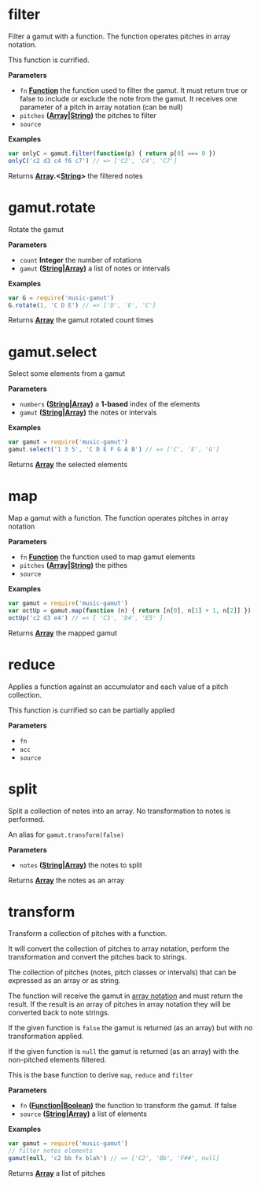 # filter

Filter a gamut with a function. The function operates pitches in array notation.

This function is currified.

**Parameters**

-   `fn` **[Function](https://developer.mozilla.org/en-US/docs/Web/JavaScript/Reference/Statements/function)** the function used to filter the gamut. It must return
    true or false to include or exclude the note from the gamut. It receives one
    parameter of a pitch in array notation (can be null)
-   `pitches` **([Array](https://developer.mozilla.org/en-US/docs/Web/JavaScript/Reference/Global_Objects/Array)\|[String](https://developer.mozilla.org/en-US/docs/Web/JavaScript/Reference/Global_Objects/String))** the pitches to filter
-   `source`  

**Examples**

```javascript
var onlyC = gamut.filter(function(p) { return p[0] === 0 })
onlyC('c2 d3 c4 f6 c7') // => ['C2', 'C4', 'C7']
```

Returns **[Array](https://developer.mozilla.org/en-US/docs/Web/JavaScript/Reference/Global_Objects/Array).&lt;[String](https://developer.mozilla.org/en-US/docs/Web/JavaScript/Reference/Global_Objects/String)>** the filtered notes

# gamut.rotate

Rotate the gamut

**Parameters**

-   `count` **Integer** the number of rotations
-   `gamut` **([String](https://developer.mozilla.org/en-US/docs/Web/JavaScript/Reference/Global_Objects/String)\|[Array](https://developer.mozilla.org/en-US/docs/Web/JavaScript/Reference/Global_Objects/Array))** a list of notes or intervals

**Examples**

```javascript
var G = require('music-gamut')
G.rotate(1, 'C D E') // => ['D', 'E', 'C']
```

Returns **[Array](https://developer.mozilla.org/en-US/docs/Web/JavaScript/Reference/Global_Objects/Array)** the gamut rotated count times

# gamut.select

Select some elements from a gamut

**Parameters**

-   `numbers` **([String](https://developer.mozilla.org/en-US/docs/Web/JavaScript/Reference/Global_Objects/String)\|[Array](https://developer.mozilla.org/en-US/docs/Web/JavaScript/Reference/Global_Objects/Array))** a **1-based** index of the elements
-   `gamut` **([String](https://developer.mozilla.org/en-US/docs/Web/JavaScript/Reference/Global_Objects/String)\|[Array](https://developer.mozilla.org/en-US/docs/Web/JavaScript/Reference/Global_Objects/Array))** the notes or intervals

**Examples**

```javascript
var gamut = require('music-gamut')
gamut.select('1 3 5', 'C D E F G A B') // => ['C', 'E', 'G']
```

Returns **[Array](https://developer.mozilla.org/en-US/docs/Web/JavaScript/Reference/Global_Objects/Array)** the selected elements

# map

Map a gamut with a function. The function operates pitches in array notation

**Parameters**

-   `fn` **[Function](https://developer.mozilla.org/en-US/docs/Web/JavaScript/Reference/Statements/function)** the function used to map gamut elements
-   `pitches` **([Array](https://developer.mozilla.org/en-US/docs/Web/JavaScript/Reference/Global_Objects/Array)\|[String](https://developer.mozilla.org/en-US/docs/Web/JavaScript/Reference/Global_Objects/String))** the pithes
-   `source`  

**Examples**

```javascript
var gamut = require('music-gamut')
var octUp = gamut.map(function (n) { return [n[0], n[1] + 1, n[2]] })
octUp('c2 d3 e4') // => [ 'C3', 'D4', 'E5' ]
```

Returns **[Array](https://developer.mozilla.org/en-US/docs/Web/JavaScript/Reference/Global_Objects/Array)** the mapped gamut

# reduce

Applies a function against an accumulator and each value of a pitch
collection.

This function is currified so can be partially applied

**Parameters**

-   `fn`  
-   `acc`  
-   `source`  

# split

Split a collection of notes into an array.
No transformation to notes is performed.

An alias for `gamut.transform(false)`

**Parameters**

-   `notes` **([String](https://developer.mozilla.org/en-US/docs/Web/JavaScript/Reference/Global_Objects/String)\|[Array](https://developer.mozilla.org/en-US/docs/Web/JavaScript/Reference/Global_Objects/Array))** the notes to split

Returns **[Array](https://developer.mozilla.org/en-US/docs/Web/JavaScript/Reference/Global_Objects/Array)** the notes as an array

# transform

Transform a collection of pitches with a function.

It will convert the collection of pitches to array notation, perform the
transformation and convert the pitches back to strings.

The collection of pitches (notes, pitch classes or intervals) that can be
expressed as an array or as string.

The function will receive the gamut in [array notation](<>) and must return
the result. If the result is an array of pitches in array notation they will
be converted back to note strings.

If the given function is `false` the gamut is returned (as an array) but
with no transformation applied.

If the given function is `null` the gamut is returned (as an array) with
the non-pitched elements filtered.

This is the base function to derive `map`, `reduce` and `filter`

**Parameters**

-   `fn` **([Function](https://developer.mozilla.org/en-US/docs/Web/JavaScript/Reference/Statements/function)\|[Boolean](https://developer.mozilla.org/en-US/docs/Web/JavaScript/Reference/Global_Objects/Boolean))** the function to transform the gamut. If false
-   `source` **([String](https://developer.mozilla.org/en-US/docs/Web/JavaScript/Reference/Global_Objects/String)\|[Array](https://developer.mozilla.org/en-US/docs/Web/JavaScript/Reference/Global_Objects/Array))** a list of elements

**Examples**

```javascript
var gamut = require('music-gamut')
// filter notes elements
gamut(null, 'c2 bb fx blah') // => ['C2', 'Bb', 'F##', null]
```

Returns **[Array](https://developer.mozilla.org/en-US/docs/Web/JavaScript/Reference/Global_Objects/Array)** a list of pitches
